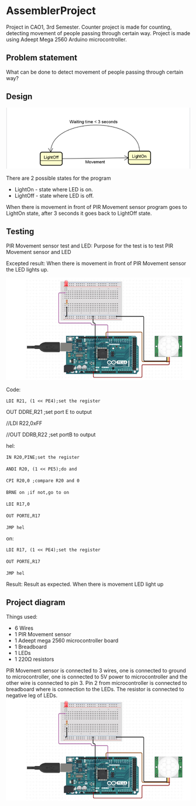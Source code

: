 # AssemblerProject
Project in CAO1, 3rd Semester. Counter project is made for counting, detecting movement of people passing through certain way.
Project is made using Adeept Mega 2560 Arduino microcontroller.
## Problem statement
What can be done to detect movement of people passing through certain way?
## Design
![State machine](https://github.com/zrqxiangshuijiao/asm-project/blob/master/diagrams/diagram.png) 
  
There are 2 possible states for the program  
* LightOn - state where LED is on.
* LightOff - state where LED is off.

[//]: # (Description of state)
When there is movement in front of PIR Movement sensor program goes to LightOn state, after 3 seconds it goes back to LightOff state.
## Testing
PIR Movement sensor test and LED:
Purpose for the test is to test PIR Movement sensor and LED

Excepted result:
When there is movement in front of PIR Movement sensor the LED lights up.

![Test](https://github.com/zrqxiangshuijiao/asm-project/blob/master/diagrams/diagram2.png)

Code:

	LDI R21, (1 << PE4);set the register
	
  OUT DDRE,R21 ;set port E to output
	
  //LDI R22,0xFF
	
  //OUT DDRB,R22 ;set portB to output

 hel:

	IN R20,PINE;set the register
  
	ANDI R20, (1 << PE5);do and
  
	CPI R20,0 ;compare R20 and 0
  
	BRNE on ;if not,go to on
  
	LDI R17,0
  
	OUT PORTE,R17
  
	JMP hel
  
on:

	LDI R17, (1 << PE4);set the register
  
	OUT PORTE,R17
  
	JMP hel



Result:
Result as expected. When there is movement LED light up



## Project diagram  

Things used:
* 6 Wires
* 1 PIR Movement sensor
* 1 Adeept mega 2560 microcontroller board
* 1 Breadboard
* 1 LEDs
* 1 220Ω resistors


[//]: # (Description of connections)
PIR Movement sensor is connected to 3 wires, one is connected to ground to microcontroller, one is connected to 5V power to microcontroller and the other wire is connected to pin 3. Pin 2 from microcontroller is connected to breadboard where is connection to the LEDs. The resistor is connected to negative leg of LEDs.
![Project diagram](https://github.com/zrqxiangshuijiao/asm-project/blob/master/diagrams/diagram2.png)  

